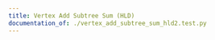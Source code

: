 ```yaml
---
title: Vertex Add Subtree Sum (HLD)
documentation_of: ./vertex_add_subtree_sum_hld2.test.py
---
```


